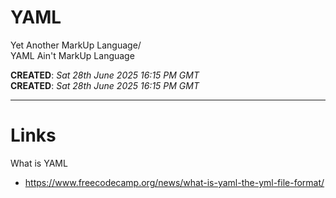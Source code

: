# YAML

Yet Another MarkUp Language/    
YAML Ain't MarkUp Language  

**CREATED**: *Sat 28th June 2025 16:15 PM GMT*  
**CREATED**: *Sat 28th June 2025 16:15 PM GMT*  

-----

# Links  

What is YAML  
- https://www.freecodecamp.org/news/what-is-yaml-the-yml-file-format/  

